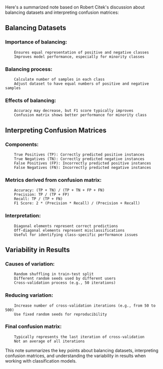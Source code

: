 Here's a summarized note based on Robert Citek's discussion about balancing datasets and interpreting confusion matrices:

## Balancing Datasets

### Importance of balancing:

        Ensures equal representation of positive and negative classes
        Improves model performance, especially for minority classes

### Balancing process:

        Calculate number of samples in each class
        Adjust dataset to have equal numbers of positive and negative samples

### Effects of balancing:

        Accuracy may decrease, but F1 score typically improves
        Confusion matrix shows better performance for minority class

## Interpreting Confusion Matrices

### Components:

        True Positives (TP): Correctly predicted positive instances
        True Negatives (TN): Correctly predicted negative instances
        False Positives (FP): Incorrectly predicted positive instances
        False Negatives (FN): Incorrectly predicted negative instances

### Metrics derived from confusion matrix:

        Accuracy: (TP + TN) / (TP + TN + FP + FN)
        Precision: TP / (TP + FP)
        Recall: TP / (TP + FN)
        F1 Score: 2 * (Precision * Recall) / (Precision + Recall)

### Interpretation:

        Diagonal elements represent correct predictions
        Off-diagonal elements represent misclassifications
        Useful for identifying class-specific performance issues

## Variability in Results

### Causes of variation:

        Random shuffling in train-test split
        Different random seeds used by different users
        Cross-validation process (e.g., 50 iterations)

### Reducing variation:

        Increase number of cross-validation iterations (e.g., from 50 to 500)
        Use fixed random seeds for reproducibility

### Final confusion matrix:

        Typically represents the last iteration of cross-validation
        Not an average of all iterations

This note summarizes the key points about balancing datasets, interpreting confusion matrices, and understanding the variability in results when working with classification models.
